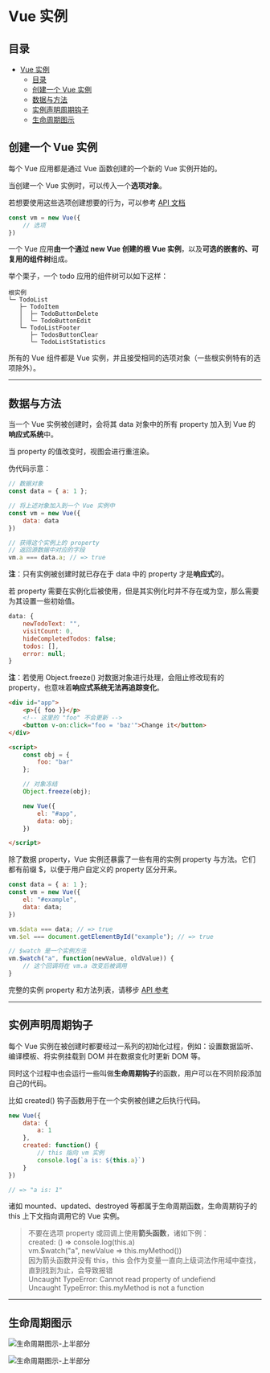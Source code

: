 # Vue 实例

## 目录

- [Vue 实例](#vue-实例)
  - [目录](#目录)
  - [创建一个 Vue 实例](#创建一个-vue-实例)
  - [数据与方法](#数据与方法)
  - [实例声明周期钩子](#实例声明周期钩子)
  - [生命周期图示](#生命周期图示)

## 创建一个 Vue 实例

每个 Vue 应用都是通过 Vue 函数创建的一个新的 Vue 实例开始的。

当创建一个 Vue 实例时，可以传入一个**选项对象**。

若想要使用这些选项创建想要的行为，可以参考 [API 文档](https://v2.cn.vuejs.org/v2/api/#%E9%80%89%E9%A1%B9-%E6%95%B0%E6%8D%AE/#选项-数据)

```javascript
const vm = new Vue({
    // 选项
})
```

一个 Vue 应用**由一个通过 new Vue 创建的根 Vue 实例**，以及**可选的嵌套的、可复用的组件树**组成。

举个栗子，一个 todo 应用的组件树可以如下这样：

```shell
根实例
└─ TodoList
   ├─ TodoItem
   │  ├─ TodoButtonDelete
   │  └─ TodoButtonEdit
   └─ TodoListFooter
      ├─ TodosButtonClear
      └─ TodoListStatistics
```

所有的 Vue 组件都是 Vue 实例，并且接受相同的选项对象（一些根实例特有的选项除外）。

---

## 数据与方法

当一个 Vue 实例被创建时，会将其 data 对象中的所有 property 加入到 Vue 的**响应式系统**中。

当 property 的值改变时，视图会进行重渲染。

伪代码示意：

```javascript
// 数据对象
const data = { a: 1 };

// 将上述对象加入到一个 Vue 实例中
const vm = new Vue({
    data: data
})

// 获得这个实例上的 property
// 返回源数据中对应的字段
vm.a === data.a; // => true
```

**注**：只有实例被创建时就已存在于 data 中的 property 才是**响应式**的。

若 property 需要在实例化后被使用，但是其实例化时并不存在或为空，那么需要为其设置一些初始值。

```javascript
data: {
    newTodoText: "",
    visitCount: 0,
    hideCompletedTodos: false;
    todos: [],
    error: null;
}
```

**注**：若使用 Object.freeze() 对数据对象进行处理，会阻止修改现有的 property，也意味着**响应式系统无法再追踪变化**。

```html
<div id="app">
    <p>{{ foo }}</p>
    <!-- 这里的 "foo" 不会更新 -->
    <button v-on:click="foo = 'baz'">Change it</button>
</div>

<script>
    const obj = {
        foo: "bar"
    };

    // 对象冻结
    Object.freeze(obj);

    new Vue({
        el: "#app",
        data: obj;
    })

</script>
```

除了数据 property，Vue 实例还暴露了一些有用的实例 property 与方法。它们都有前缀 $，以便于用户自定义的 property 区分开来。

```javascript
const data = { a: 1 };
const vm = new Vue({
    el: "#example",
    data: data;
})

vm.$data === data; // => true
vm.$el === document.getElementById("example"); // => true

// $watch 是一个实例方法
vm.$watch("a", function(newValue, oldValue)) {
    // 这个回调将在 vm.a 改变后被调用
}
```

完整的实例 property 和方法列表，请移步 [API 参考](https://v2.cn.vuejs.org/v2/api/#%E5%AE%9E%E4%BE%8B-property)

---

## 实例声明周期钩子

每个 Vue 实例在被创建时都要经过一系列的初始化过程，例如：设置数据监听、编译模板、将实例挂载到 DOM 并在数据变化时更新 DOM 等。

同时这个过程中也会运行一些叫做**生命周期钩子**的函数，用户可以在不同阶段添加自己的代码。

比如 created() 钩子函数用于在一个实例被创建之后执行代码。

```javascript
new Vue({
    data: {
        a: 1
    },
    created: function() {
        // this 指向 vm 实例
        console.log(`a is: ${this.a}`)
    }   
})

// => "a is: 1"
```

诸如 mounted、updated、destroyed 等都属于生命周期函数，生命周期钩子的 this 上下文指向调用它的 Vue 实例。

> 不要在选项 property 或回调上使用**箭头函数**，诸如下例：</br>
> created: () => console.log(this.a) </br>
> vm.$watch("a", newValue => this.myMethod()) </br>
> 因为箭头函数并没有 this，this 会作为变量一直向上级词法作用域中查找，直到找到为止，会导致报错 </br>
> Uncaught TypeError: Cannot read property of undefiend </br>
> Uncaught TypeError: this.myMethod is not a function </br>

---

## 生命周期图示

![生命周期图示-上半部分](00-images/02-生命周期-上.png)

![生命周期图示-上半部分](00-images/03-生命周期-下.png)
